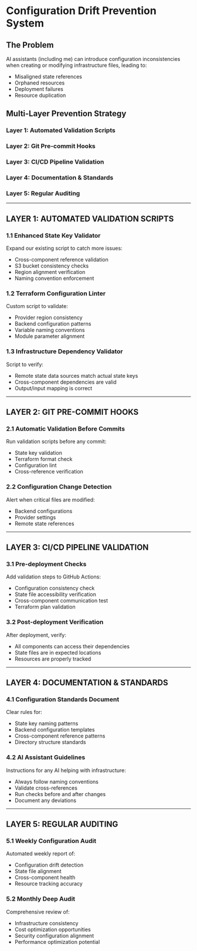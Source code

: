 # Configuration Drift Prevention System

## The Problem
AI assistants (including me) can introduce configuration inconsistencies when creating or modifying infrastructure files, leading to:
- Misaligned state references
- Orphaned resources
- Deployment failures
- Resource duplication

## Multi-Layer Prevention Strategy

### Layer 1: Automated Validation Scripts
### Layer 2: Git Pre-commit Hooks  
### Layer 3: CI/CD Pipeline Validation
### Layer 4: Documentation & Standards
### Layer 5: Regular Auditing

---

## LAYER 1: AUTOMATED VALIDATION SCRIPTS

### 1.1 Enhanced State Key Validator
Expand our existing script to catch more issues:
- Cross-component reference validation
- S3 bucket consistency checks
- Region alignment verification
- Naming convention enforcement

### 1.2 Terraform Configuration Linter
Custom script to validate:
- Provider region consistency
- Backend configuration patterns
- Variable naming conventions
- Module parameter alignment

### 1.3 Infrastructure Dependency Validator
Script to verify:
- Remote state data sources match actual state keys
- Cross-component dependencies are valid
- Output/input mapping is correct

---

## LAYER 2: GIT PRE-COMMIT HOOKS

### 2.1 Automatic Validation Before Commits
Run validation scripts before any commit:
- State key validation
- Terraform format check
- Configuration lint
- Cross-reference verification

### 2.2 Configuration Change Detection
Alert when critical files are modified:
- Backend configurations
- Provider settings
- Remote state references

---

## LAYER 3: CI/CD PIPELINE VALIDATION

### 3.1 Pre-deployment Checks
Add validation steps to GitHub Actions:
- Configuration consistency check
- State file accessibility verification
- Cross-component communication test
- Terraform plan validation

### 3.2 Post-deployment Verification
After deployment, verify:
- All components can access their dependencies
- State files are in expected locations
- Resources are properly tracked

---

## LAYER 4: DOCUMENTATION & STANDARDS

### 4.1 Configuration Standards Document
Clear rules for:
- State key naming patterns
- Backend configuration templates
- Cross-component reference patterns
- Directory structure standards

### 4.2 AI Assistant Guidelines
Instructions for any AI helping with infrastructure:
- Always follow naming conventions
- Validate cross-references
- Run checks before and after changes
- Document any deviations

---

## LAYER 5: REGULAR AUDITING

### 5.1 Weekly Configuration Audit
Automated weekly report of:
- Configuration drift detection
- State file alignment
- Cross-component health
- Resource tracking accuracy

### 5.2 Monthly Deep Audit
Comprehensive review of:
- Infrastructure consistency
- Cost optimization opportunities
- Security configuration alignment
- Performance optimization potential
